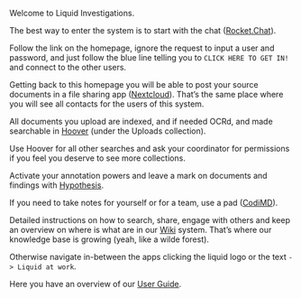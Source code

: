 Welcome to Liquid Investigations. 

The best way to enter the system is to start with the chat ([Rocket.Chat](https://github.com/liquidinvestigations/docs/wiki/User---Rocket.Chat)). 

Follow the link on the homepage, ignore the request to input a user and password, and just follow the blue line telling you to `CLICK HERE TO GET IN!` and connect to the other users.

Getting back to this homepage you will be able to post your source documents in a file sharing app ([Nextcloud](https://github.com/liquidinvestigations/docs/wiki/User---Nextcloud)). That’s the same place where you will see all contacts for the users of this system. 

All documents you upload are indexed, and if needed OCRd, and made searchable in [Hoover](https://github.com/liquidinvestigations/docs/wiki/User---Hoover) (under the Uploads collection). 

Use Hoover for all other searches and ask your coordinator for permissions if you feel you deserve to see more collections. 

Activate your annotation powers and leave a mark on documents and findings with [Hypothesis](https://github.com/liquidinvestigations/docs/wiki/User---Hypothesis). 

If you need to take notes for yourself or for a team, use a pad ([CodiMD](https://github.com/liquidinvestigations/docs/wiki/User---CodiMD)).

Detailed instructions on how to search, share, engage with others and keep an overview on where is what are in our [Wiki](https://github.com/liquidinvestigations/docs/wiki/User---DokuWiki) system. That’s where our knowledge base is growing (yeah, like a wilde forest). 

Otherwise navigate in-between the apps clicking the liquid logo or the text `-> Liquid at work`.

Here you have an overview of our [User Guide](https://github.com/liquidinvestigations/docs/wiki/User-Guide). 
